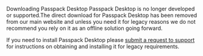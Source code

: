 Downloading Passpack Desktop
Passpack Desktop is no longer developed or supported.The direct download for Passpack Desktop has been removed from our main website and unless you need it for legacy reasons we do not recommend you rely on it as an offline solution going forward.  

If you need to install Passpack Desktop please [submit a request to support](https://support.passpack.com/hc/en-us/requests/new) for instructions on obtaining and installing it for legacy requirements.